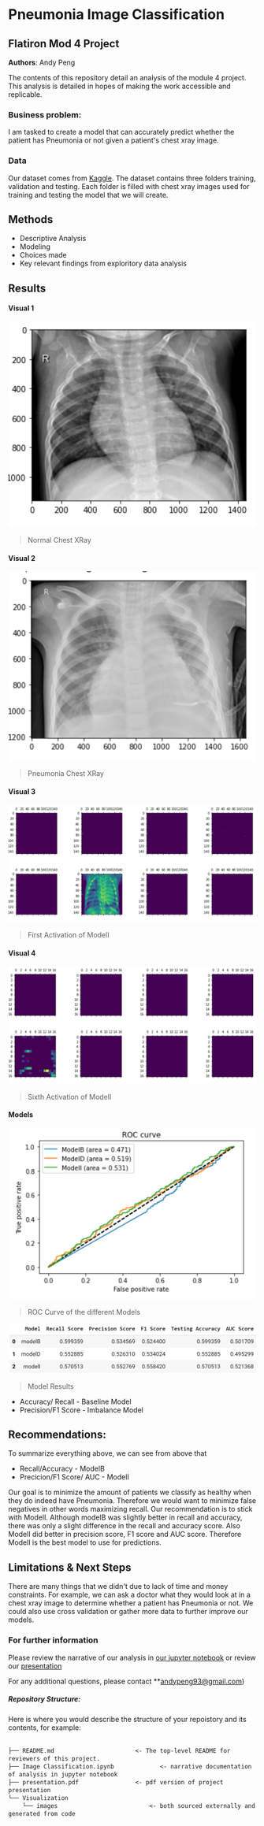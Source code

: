 # Pneumonia Image Classification
## Flatiron Mod 4 Project

**Authors**: Andy Peng

The contents of this repository detail an analysis of the module 4 project. This analysis is detailed in hopes of making the work accessible and replicable.


### Business problem:

I am tasked to create a model that can accurately predict whether the patient has Pneumonia or not given a patient's chest xray image. 


### Data
Our dataset comes from [Kaggle](https://www.kaggle.com/paultimothymooney/chest-xray-pneumonia). The dataset contains three folders training, validation and testing. Each folder is filled with chest xray images used for training and testing the model that we will create.


## Methods
- Descriptive Analysis
- Modeling
- Choices made
- Key relevant findings from exploritory data analysis

## Results


#### Visual 1
![Chest XRay Image 1](./Visualizations/normal.PNG)
> Normal Chest XRay

#### Visual 2
![Chest XRay Image 2](./Visualizations/pneumonia.PNG)
> Pneumonia Chest XRay

#### Visual 3
![First Activation](./Visualizations/first_channel.PNG)
> First Activation of ModelI

#### Visual 4
![Sixth Activation](./Visualizations/sixth_channel.PNG)
> Sixth Activation of ModelI

#### Models
![ROC Curve](./Visualizations/AUC_Score.PNG)
> ROC Curve of the different Models

![Model Results](./Visualizations/model_table.PNG)
> Model Results

* Accuracy/ Recall - Baseline Model
* Precision/F1 Score - Imbalance Model




## Recommendations:

To summarize everything above, we can see from above that

* Recall/Accuracy - ModelB
* Precicion/F1 Score/ AUC - ModelI

Our goal is to minimize the amount of patients we classify as healthy when they do indeed have Pneumonia. Therefore we would want to minimize false negatives in other words maximizing recall. Our recommendation is to stick with ModelI. Although modelB was slightly better in recall and accuracy, there was only a slight difference in the recall and accuracy score. Also ModelI did better in precision score, F1 score and AUC score. Therefore ModelI is the best model to use for predictions.

## Limitations & Next Steps

There are many things that we didn't due to lack of time and money constraints. For example, we can ask a doctor what they would look at in a chest xray image to determine whether a patient has Pneumonia or not. We could also use cross validation or gather more data to further improve our models.


### For further information
Please review the narrative of our analysis in [our jupyter notebook](./Flatiron_School_Image_Classification.ipynb) or review our [presentation](./Module4_X-Ray_Classification_(Notes).pdf)

For any additional questions, please contact **andypeng93@gmail.com)


##### Repository Structure:

Here is where you would describe the structure of your repoistory and its contents, for example:

```

├── README.md                       <- The top-level README for reviewers of this project.
├── Image Classification.ipynb             <- narrative documentation of analysis in jupyter notebook
├── presentation.pdf                <- pdf version of project presentation
└── Visualization
    └── images                          <- both sourced externally and generated from code

```

